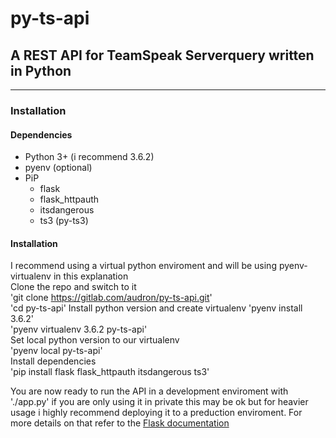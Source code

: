 # py-ts-api  
## A REST API for TeamSpeak Serverquery written in Python  
___ 
### Installation  
#### Dependencies
* Python 3+ (i recommend 3.6.2)
* pyenv (optional)
* PiP
  * flask
  * flask_httpauth
  * itsdangerous
  * ts3 (py-ts3)
  
#### Installation
I recommend using a virtual python enviroment and will be using pyenv-virtualenv in this explanation  
Clone the repo and switch to it  
'git clone https://gitlab.com/audron/py-ts-api.git'  
'cd py-ts-api'
Install python version and create virtualenv
'pyenv install 3.6.2'  
'pyenv virtualenv 3.6.2 py-ts-api'  
Set local python version to our virtualenv  
'pyenv local py-ts-api'  
Install dependencies  
'pip install flask flask_httpauth itsdangerous ts3'  
  
You are now ready to run the API in a development enviroment with './app.py' if you are only using it in private this may be ok but for heavier usage i highly recommend deploying it to a preduction enviroment.
For more details on that refer to the [Flask documentation](http://flask.pocoo.org/docs/0.12/deploying/#deployment)